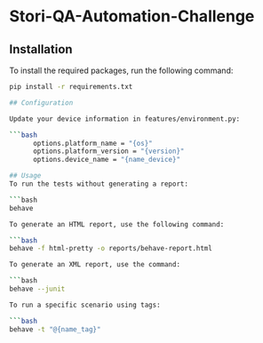 # Stori-QA-Automation-Challenge

## Installation

  To install the required packages, run the following command:
  
  ```bash
  pip install -r requirements.txt

## Configuration

Update your device information in features/environment.py:

```bash
	    options.platform_name = "{os}"
    	options.platform_version = "{version}"
    	options.device_name = "{name_device}"

## Usage
To run the tests without generating a report:

```bash
behave 

To generate an HTML report, use the following command:

```bash
behave -f html-pretty -o reports/behave-report.html

To generate an XML report, use the command:

```bash
behave --junit 

To run a specific scenario using tags:

```bash
behave -t "@{name_tag}" 
